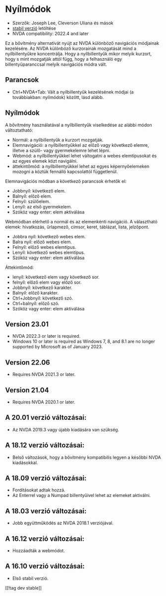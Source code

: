 # Nyílmódok #

* Szerzők: Joseph Lee, Cleverson Uliana és mások 
* [stabil verzió][1] letöltése
* NVDA compatibility: 2022.4 and later

Ez a bővítmény alternatívát nyújt az NVDA különböző navigációs módjainak
kezelésére. Az NVDA különböző kurzorainak mozgatását mind a nyílbillentyűkre
koncentrálja. Hogy a nyílbillentyűk mikor melyik kurzort, hogy s mint
mozgatják attól függ, hogy a felhasználó egy billentyűparanccsal melyik
navigációs módra vált.

## Parancsok

* Ctrl+NVDA+Tab: Vált a nyílbillentyűk kezelésének módjai (a továbbiakban:
  nyílmódok) között, lásd alább.

## Nyílmódok

A bővítmény használatával a nyílbillentyűk viselkedése az alábbi módon
változtatható:

* Normál: a nyílbillentyűk a kurzort mozgatják.
* Elemnavigáció: a nyílbillentyűkkel az előző vagy következő elemre, illetve
  a szülő- vagy gyermekelemre lehet lépni.
* Webmód: a nyílbillentyűkkel lehet váltogatni a webes elemtípusokat és az
  egyes elemek közt navigálni.
* áttekintőmód: a nyílbillentyűkkel lehet az egyes képernyőelemeken mozogni
  a köztük fennálló kapcsolattól függetlenül.

Elemnavigációs módban a következő parancsok érhetők el:

* Jobbnyíl: következő elem.
* Balnyíl: előző elem.
* Felnyíl: szülőelem.
* Lenyíl: az első gyermekelem.
* Szóköz vagy enter: elem aktiválása

Webmódban elérhető a normál és az elemenkénti navigáció. A választható
elemek: hivatkozás, űrlapmező, címsor, keret, táblázat, lista, jelzőpont.

* Jobbra nyíl: következő webes elem.
* Balra nyíl: előző webes elem.
* Felnyíl: előző webes elemtípus.
* Lenyíl: következő webes elemtípus.
* Szóköz vagy enter: elem aktiválása

Áttekintőmód:

* lenyíl: következő elem vagy következő sor.
* felnyíl: előző elem vagy előző sor.
* Jobbnyíl: következő karakter.
* Balnyíl: előző karakter.
* Ctrl+Jobbnyíl: következő szó.
* Ctrl+balnyíl: előző szó.
* Szóköz vagy enter: elem aktiválása

## Version 23.01

* NVDA 2022.3 or later is required.
* Windows 10 or later is required as Windows 7, 8, and 8.1 are no longer
  supported by Microsoft as of January 2023.

## Version 22.06

* Requires NVDA 2021.3 or later.

## Version 21.04

* Requires NVDA 2020.1 or later.

## A 20.01 verzió változásai:

* Az NVDA 2019.3 vagy újabb kiadására van szükség.

## A 18.12 verzió változásai:

* Belső változások, hogy a bővítmény kompatibilis legyen a későbbi NVDA
  kiadásokkal.

## A 18.09 verzió változásai:

* Fordításokat adtak hozzá.
* Az Enterrel vagy a Numpad billentyűivel lehet az elemeket aktiválni.

## A 18.03 verzió változásai:

* Jobb együttműködés az NVDA 2018.1 verziójával.

## A 16.12 verzió változásai:

* Hozzáadták a webmódot.

## A 16.10 verzió változásai:

* Első stabil verzió.

[[!tag dev stable]]

[1]: https://addons.nvda-project.org/files/get.php?file=objPad
